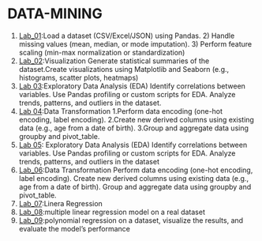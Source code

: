 # DATA-MINING
1. [Lab_01](https://github.com/NelliRishitha/DATA-MINING/blob/main/lab1(dm).ipynb):Load a dataset (CSV/Excel/JSON) using Pandas. 2) Handle missing values (mean, median, or mode imputation). 3) Perform feature scaling (min-max normalization or standardization)
2. [Lab_02](https://github.com/NelliRishitha/DATA-MINING/blob/main/Lab02(DM).ipynb):Visualization Generate statistical summaries of the dataset.Create visualizations using Matplotlib and Seaborn (e.g., histograms, scatter plots, heatmaps)
3. [Lab 03](https://github.com/NelliRishitha/DATA-MINING/blob/main/lab03(dm).ipynb):Exploratory Data Analysis (EDA)
              Identify correlations between variables.
              Use Pandas profiling or custom scripts for EDA.
              Analyze trends, patterns, and outliers in the dataset.
4. [Lab 04](https://github.com/NelliRishitha/DATA-MINING/blob/main/Lab04(dm).ipynb):Data Transformation 1.Perform data encoding (one-hot encoding, label encoding). 2.Create new derived columns using existing data (e.g., age from a date of birth). 3.Group and aggregate data using groupby and pivot_table.
5. [Lab 05](https://github.com/NelliRishitha/DATA-MINING/blob/main/lab05(dm).ipynb): Exploratory Data Analysis (EDA)
Identify correlations between variables.
Use Pandas profiling or custom scripts for EDA.
Analyze trends, patterns, and outliers in the dataset
6. [Lab_06](https://github.com/NelliRishitha/DATA-MINING/blob/main/Lab_06(dm).ipynb):Data Transformation
Perform data encoding (one-hot encoding, label encoding).
Create new derived columns using existing data (e.g., age from a date of birth).
Group and aggregate data using groupby and pivot_table.
7. [Lab_07](https://github.com/NelliRishitha/DATA-MINING/blob/main/Lab_07(dm_new).ipynb):Linera Regression
8. [Lab_08](https://github.com/NelliRishitha/DATA-MINING/blob/main/Lab_08(dm).ipynb):multiple linear regression model on a real dataset
9. [Lab_09](https://github.com/NelliRishitha/DATA-MINING/blob/main/Lab_09(dm).ipynb):polynomial regression on a dataset, visualize the results, and evaluate
the model’s performance
